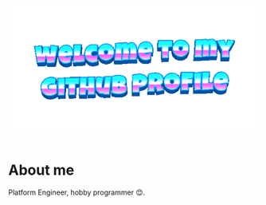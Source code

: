 <div align="center">
 <img src="assets/welcome-header.gif" alt="Welcome to my Github profile">
 <br>
 <br>
</div>

# About me

Platform Engineer, hobby programmer 😊.
